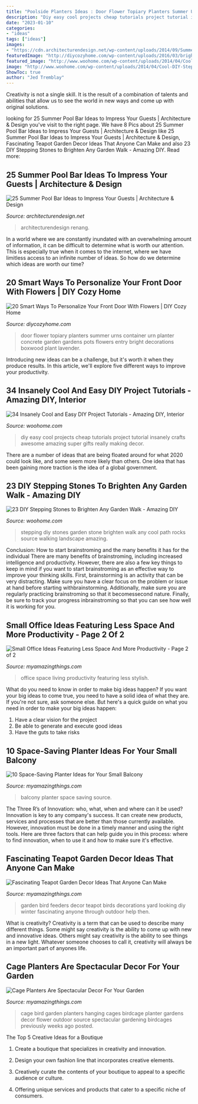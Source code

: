 ```yaml
---
title: "Poolside Planters Ideas : Door Flower Topiary Planters Summer Urns Container Urn Planter Concrete Garden Gardens Pots Flowers Entry Bright Decorations Boxwood Plant Lavender"
description: "Diy easy cool projects cheap tutorials project tutorial insanely crafts awesome amazing super gifts really making decor"
date: "2023-01-10"
categories:
- "ideas"
tags: ["ideas"]
images:
- "https://cdn.architecturendesign.net/wp-content/uploads/2014/09/Summer-Pool-Bar-Ideas-20.jpg"
featuredImage: "http://diycozyhome.com/wp-content/uploads/2016/03/bright-topiary.jpg"
featured_image: "http://www.woohome.com/wp-content/uploads/2014/04/Cool-DIY-Stepping-Stone-19.jpg"
image: "http://www.woohome.com/wp-content/uploads/2014/04/Cool-DIY-Stepping-Stone-19.jpg"
ShowToc: true
author: "Jed Tremblay"
---
```



Creativity is not a single skill. It is the result of a combination of talents and abilities that allow us to see the world in new ways and come up with original solutions.

	

		
looking for 25 Summer Pool Bar Ideas to Impress Your Guests | Architecture &amp; Design you've visit to the right page. We have 8 Pics about 25 Summer Pool Bar Ideas to Impress Your Guests | Architecture &amp; Design like 25 Summer Pool Bar Ideas to Impress Your Guests | Architecture &amp; Design, Fascinating Teapot Garden Decor Ideas That Anyone Can Make and also 23 DIY Stepping Stones to Brighten Any Garden Walk - Amazing DIY. Read more:
		
    
## 25 Summer Pool Bar Ideas To Impress Your Guests | Architecture &amp; Design

<img loading=lazy src="https://cdn.architecturendesign.net/wp-content/uploads/2014/09/Summer-Pool-Bar-Ideas-20.jpg" onerror="this.onerror=null;this.src='https://tse3.mm.bing.net/th?id=OIP.jjMy9LrKCkNcpf5baVylMAHaFJ&amp;pid=15.1';" alt="25 Summer Pool Bar Ideas to Impress Your Guests | Architecture &amp; Design">

_Source: architecturendesign.net_

>architecturendesign renang. 

	

In a world where we are constantly inundated with an overwhelming amount of information, it can be difficult to determine what is worth our attention. This is especially true when it comes to the internet, where we have limitless access to an infinite number of ideas. So how do we determine which ideas are worth our time?

    
## 20 Smart Ways To Personalize Your Front Door With Flowers | DIY Cozy Home

<img loading=lazy src="http://diycozyhome.com/wp-content/uploads/2016/03/bright-topiary.jpg" onerror="this.onerror=null;this.src='https://tse1.mm.bing.net/th?id=OIP.Ot4xpNmAyhU2JEJif7xV3wHaLq&amp;pid=15.1';" alt="20 Smart Ways To Personalize Your Front Door With Flowers | DIY Cozy Home">

_Source: diycozyhome.com_

>door flower topiary planters summer urns container urn planter concrete garden gardens pots flowers entry bright decorations boxwood plant lavender. 

	

Introducing new ideas can be a challenge, but it's worth it when they produce results. In this article, we'll explore five different ways to improve your productivity.

    
## 34 Insanely Cool And Easy DIY Project Tutorials - Amazing DIY, Interior

<img loading=lazy src="http://www.woohome.com/wp-content/uploads/2013/12/Easy-And-Cheap-DIY-Projects-8.jpg" onerror="this.onerror=null;this.src='https://tse1.mm.bing.net/th?id=OIP.NvIcOnZFs5tVAwzgQvvEuwHaJ4&amp;pid=15.1';" alt="34 Insanely Cool and Easy DIY Project Tutorials - Amazing DIY, Interior">

_Source: woohome.com_

>diy easy cool projects cheap tutorials project tutorial insanely crafts awesome amazing super gifts really making decor. 

	

There are a number of ideas that are being floated around for what 2020 could look like, and some seem more likely than others. One idea that has been gaining more traction is the idea of a global government.

    
## 23 DIY Stepping Stones To Brighten Any Garden Walk - Amazing DIY

<img loading=lazy src="http://www.woohome.com/wp-content/uploads/2014/04/Cool-DIY-Stepping-Stone-19.jpg" onerror="this.onerror=null;this.src='https://tse1.mm.bing.net/th?id=OIP.sV9aN86h9M2MNMK3jBxyuAHaK6&amp;pid=15.1';" alt="23 DIY Stepping Stones to Brighten Any Garden Walk - Amazing DIY">

_Source: woohome.com_

>stepping diy stones garden stone brighten walk any cool path rocks source walking landscape amazing. 

	

Conclusion: How to start brainstroming and the many benefits it has for the individual
There are many benefits of brainstroming, including increased intelligence and productivity. However, there are also a few key things to keep in mind if you want to start brainstroming as an effective way to improve your thinking skills. First, brainstorming is an activity that can be very distracting. Make sure you have a clear focus on the problem or issue at hand before starting withbrainstorming. Additionally, make sure you are regularly practicing brainstroming so that it becomessecond nature. Finally, be sure to track your progress inbrainstroming so that you can see how well it is working for you.

    
## Small Office Ideas Featuring Less Space And More Productivity - Page 2 Of 2

<img loading=lazy src="http://myamazingthings.com/wp-content/uploads/2017/06/small-home-office-11.jpg" onerror="this.onerror=null;this.src='https://tse4.mm.bing.net/th?id=OIP._mlrkrEBiOh5gJGu0puD3AHaKA&amp;pid=15.1';" alt="Small Office Ideas Featuring Less Space And More Productivity - Page 2 of 2">

_Source: myamazingthings.com_

>office space living productivity featuring less stylish. 

	

What do you need to know in order to make big ideas happen?
If you want your big ideas to come true, you need to have a solid idea of what they are. If you're not sure, ask someone else. But here's a quick guide on what you need in order to make your big ideas happen: 
1. Have a clear vision for the project 
2. Be able to generate and execute good ideas 
3. Have the guts to take risks 

    
## 10 Space-Saving Planter Ideas For Your Small Balcony

<img loading=lazy src="http://myamazingthings.com/wp-content/uploads/2017/01/idea3-1.jpg" onerror="this.onerror=null;this.src='https://tse4.mm.bing.net/th?id=OIP.V18mttBz5czfVT3KY_9nHQHaJ4&amp;pid=15.1';" alt="10 Space-Saving Planter Ideas for Your Small Balcony">

_Source: myamazingthings.com_

>balcony planter space saving source. 

	

The Three R’s of Innovation: who, what, when and where can it be used?
Innovation is key to any company's success. It can create new products, services and processes that are better than those currently available. However, innovation must be done in a timely manner and using the right tools. Here are three factors that can help guide you in this process: where to find innovation, when to use it and how to make sure it's effective.

    
## Fascinating Teapot Garden Decor Ideas That Anyone Can Make

<img loading=lazy src="https://myamazingthings.com/wp-content/uploads/2017/07/teapot-garden-decor-3.jpg" onerror="this.onerror=null;this.src='https://tse4.mm.bing.net/th?id=OIP.WBKzmz3dWMecrzoqmir-0gHaHO&amp;pid=15.1';" alt="Fascinating Teapot Garden Decor Ideas That Anyone Can Make">

_Source: myamazingthings.com_

>garden bird feeders decor teapot birds decorations yard looking diy winter fascinating anyone through outdoor help then. 

	

What is creativity?
Creativity is a term that can be used to describe many different things. Some might say creativity is the ability to come up with new and innovative ideas. Others might say creativity is the ability to see things in a new light. Whatever someone chooses to call it, creativity will always be an important part of anyones life.

    
## Cage Planters Are Spectacular Decor For Your Garden

<img loading=lazy src="http://myamazingthings.com/wp-content/uploads/2018/04/cage-planter-4.jpg" onerror="this.onerror=null;this.src='https://tse2.mm.bing.net/th?id=OIP.FVsdvY2j_Fcf_iqQqQ43OgHaLO&amp;pid=15.1';" alt="Cage Planters Are Spectacular Decor For Your Garden">

_Source: myamazingthings.com_

>cage bird garden planters hanging cages birdcage planter gardens decor flower outdoor source spectacular gardening birdcages previously weeks ago posted. 

	

The Top 5 Creative Ideas for a Boutique
1. Create a boutique that specializes in creativity and innovation.
2. Design your own fashion line that incorporates creative elements.

3. Creatively curate the contents of your boutique to appeal to a specific audience or culture.

4. Offering unique services and products that cater to a specific niche of consumers.



